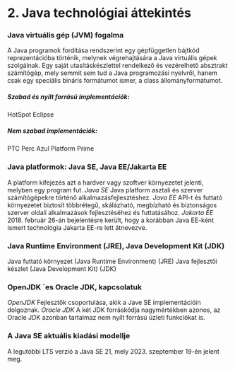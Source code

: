 
# 2. Java technológiai áttekintés
### Java virtuális gép (JVM) fogalma
A Java programok fordítása rendszerint egy gépfüggetlen
bájtkód reprezentációba történik, melynek végrehajtására a
Java virtuális gépek szolgálnak.
 Egy saját utasításkészlettel rendelkező és vezérelhető absztrakt
számítógép, mely semmit sem tud a Java programozási nyelvről, hanem
csak egy speciális bináris formátumot ismer, a class állományformátumot.
##### Szabad és nyílt forrású implementációk:
HotSpot
Eclipse
##### Nem szabad implementációk:
PTC Perc
Azul Platform Prime
### Java platformok: Java SE, Java EE/Jakarta EE
A platform kifejezés azt a hardver vagy szoftver környezetet
jelenti, melyben egy program fut.
*Java SE* Java platform asztali és szerver számítógépekre történő alkalmazásfejlesztéshez.
*Java EE* API-t és futtató környezetet biztosít többrétegű,
skálázható, megbízható és biztonságos szerver
oldali alkalmazások fejlesztéséhez és
futtatásához.
*Jakarta EE* 2018. február 26-án bejelentésre került, hogy a
korábban Java EE-ként ismert technológia
Jakarta EE-re lett átnevezve.
### Java Runtime Environment (JRE), Java Development Kit (JDK)
Java futtató környezet (Java Runtime Environment) (JRE)
Java fejlesztői készlet (Java Development Kit) (JDK)
### OpenJDK ´es Oracle JDK, kapcsolatuk
*OpenJDK* Fejlesztők csoportulása, akik a Jave SE implementációin dolgoznak.
*Oracle JDK* A két JDK forráskódja nagymértékben azonos, az Oracle JDK
azonban tartalmaz nem nyílt forrású üzleti funkciókat is.
### A Java SE aktuális kiadási modellje
A legutóbbi LTS verzió a Java SE 21, mely 2023. szeptember
19-én jelent meg.
